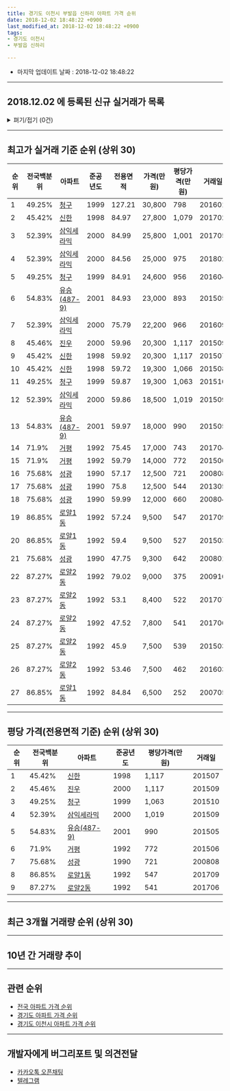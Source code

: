 ```yaml
---
title: 경기도 이천시 부발읍 신하리 아파트 가격 순위
date: 2018-12-02 18:48:22 +0900
last_modified_at: 2018-12-02 18:48:22 +0900
tags:
- 경기도 이천시
- 부발읍 신하리

---
```


* 마지막 업데이트 날짜 : 2018-12-02 18:48:22

---

## 2018.12.02 에 등록된 신규 실거래가 목록

<details>
<summary>펴기/접기 (0건)</summary>
<div markdown="1">

|아파트|전국백분위|준공년도|전용면적|가격(만원)|평당가격(만원)|거래일|
|---|---|---|---|---|---|---|
|없음|||||||


</div>
</details>

---

## 최고가 실거래 기준 순위 (상위 30)


|순위|전국백분위|아파트|준공년도|전용면적|가격(만원)|평당가격(만원)|거래일|
|---|---|---|---|---|---|---|---|
|1|49.25%|[청구](https://search.naver.com/search.naver?query=%EA%B2%BD%EA%B8%B0%EB%8F%84+%EC%9D%B4%EC%B2%9C%EC%8B%9C+%EB%B6%80%EB%B0%9C%EC%9D%8D+%EC%8B%A0%ED%95%98%EB%A6%AC+%EC%B2%AD%EA%B5%AC)|1999|127.21|30,800|798|201601|
|2|45.42%|[신한](https://search.naver.com/search.naver?query=%EA%B2%BD%EA%B8%B0%EB%8F%84+%EC%9D%B4%EC%B2%9C%EC%8B%9C+%EB%B6%80%EB%B0%9C%EC%9D%8D+%EC%8B%A0%ED%95%98%EB%A6%AC+%EC%8B%A0%ED%95%9C)|1998|84.97|27,800|1,079|201702|
|3|52.39%|[삼익세라믹](https://search.naver.com/search.naver?query=%EA%B2%BD%EA%B8%B0%EB%8F%84+%EC%9D%B4%EC%B2%9C%EC%8B%9C+%EB%B6%80%EB%B0%9C%EC%9D%8D+%EC%8B%A0%ED%95%98%EB%A6%AC+%EC%82%BC%EC%9D%B5%EC%84%B8%EB%9D%BC%EB%AF%B9)|2000|84.99|25,800|1,001|201705|
|4|52.39%|[삼익세라믹](https://search.naver.com/search.naver?query=%EA%B2%BD%EA%B8%B0%EB%8F%84+%EC%9D%B4%EC%B2%9C%EC%8B%9C+%EB%B6%80%EB%B0%9C%EC%9D%8D+%EC%8B%A0%ED%95%98%EB%A6%AC+%EC%82%BC%EC%9D%B5%EC%84%B8%EB%9D%BC%EB%AF%B9)|2000|84.56|25,000|975|201802|
|5|49.25%|[청구](https://search.naver.com/search.naver?query=%EA%B2%BD%EA%B8%B0%EB%8F%84+%EC%9D%B4%EC%B2%9C%EC%8B%9C+%EB%B6%80%EB%B0%9C%EC%9D%8D+%EC%8B%A0%ED%95%98%EB%A6%AC+%EC%B2%AD%EA%B5%AC)|1999|84.91|24,600|956|201604|
|6|54.83%|[유승(487-9)](https://search.naver.com/search.naver?query=%EA%B2%BD%EA%B8%B0%EB%8F%84+%EC%9D%B4%EC%B2%9C%EC%8B%9C+%EB%B6%80%EB%B0%9C%EC%9D%8D+%EC%8B%A0%ED%95%98%EB%A6%AC+%EC%9C%A0%EC%8A%B9%28487-9%29)|2001|84.93|23,000|893|201505|
|7|52.39%|[삼익세라믹](https://search.naver.com/search.naver?query=%EA%B2%BD%EA%B8%B0%EB%8F%84+%EC%9D%B4%EC%B2%9C%EC%8B%9C+%EB%B6%80%EB%B0%9C%EC%9D%8D+%EC%8B%A0%ED%95%98%EB%A6%AC+%EC%82%BC%EC%9D%B5%EC%84%B8%EB%9D%BC%EB%AF%B9)|2000|75.79|22,200|966|201609|
|8|45.46%|[진우](https://search.naver.com/search.naver?query=%EA%B2%BD%EA%B8%B0%EB%8F%84+%EC%9D%B4%EC%B2%9C%EC%8B%9C+%EB%B6%80%EB%B0%9C%EC%9D%8D+%EC%8B%A0%ED%95%98%EB%A6%AC+%EC%A7%84%EC%9A%B0)|2000|59.96|20,300|1,117|201509|
|9|45.42%|[신한](https://search.naver.com/search.naver?query=%EA%B2%BD%EA%B8%B0%EB%8F%84+%EC%9D%B4%EC%B2%9C%EC%8B%9C+%EB%B6%80%EB%B0%9C%EC%9D%8D+%EC%8B%A0%ED%95%98%EB%A6%AC+%EC%8B%A0%ED%95%9C)|1998|59.92|20,300|1,117|201507|
|10|45.42%|[신한](https://search.naver.com/search.naver?query=%EA%B2%BD%EA%B8%B0%EB%8F%84+%EC%9D%B4%EC%B2%9C%EC%8B%9C+%EB%B6%80%EB%B0%9C%EC%9D%8D+%EC%8B%A0%ED%95%98%EB%A6%AC+%EC%8B%A0%ED%95%9C)|1998|59.72|19,300|1,066|201508|
|11|49.25%|[청구](https://search.naver.com/search.naver?query=%EA%B2%BD%EA%B8%B0%EB%8F%84+%EC%9D%B4%EC%B2%9C%EC%8B%9C+%EB%B6%80%EB%B0%9C%EC%9D%8D+%EC%8B%A0%ED%95%98%EB%A6%AC+%EC%B2%AD%EA%B5%AC)|1999|59.87|19,300|1,063|201510|
|12|52.39%|[삼익세라믹](https://search.naver.com/search.naver?query=%EA%B2%BD%EA%B8%B0%EB%8F%84+%EC%9D%B4%EC%B2%9C%EC%8B%9C+%EB%B6%80%EB%B0%9C%EC%9D%8D+%EC%8B%A0%ED%95%98%EB%A6%AC+%EC%82%BC%EC%9D%B5%EC%84%B8%EB%9D%BC%EB%AF%B9)|2000|59.86|18,500|1,019|201509|
|13|54.83%|[유승(487-9)](https://search.naver.com/search.naver?query=%EA%B2%BD%EA%B8%B0%EB%8F%84+%EC%9D%B4%EC%B2%9C%EC%8B%9C+%EB%B6%80%EB%B0%9C%EC%9D%8D+%EC%8B%A0%ED%95%98%EB%A6%AC+%EC%9C%A0%EC%8A%B9%28487-9%29)|2001|59.97|18,000|990|201505|
|14|71.9%|[거평](https://search.naver.com/search.naver?query=%EA%B2%BD%EA%B8%B0%EB%8F%84+%EC%9D%B4%EC%B2%9C%EC%8B%9C+%EB%B6%80%EB%B0%9C%EC%9D%8D+%EC%8B%A0%ED%95%98%EB%A6%AC+%EA%B1%B0%ED%8F%89)|1992|75.45|17,000|743|201704|
|15|71.9%|[거평](https://search.naver.com/search.naver?query=%EA%B2%BD%EA%B8%B0%EB%8F%84+%EC%9D%B4%EC%B2%9C%EC%8B%9C+%EB%B6%80%EB%B0%9C%EC%9D%8D+%EC%8B%A0%ED%95%98%EB%A6%AC+%EA%B1%B0%ED%8F%89)|1992|59.79|14,000|772|201506|
|16|75.68%|[성광](https://search.naver.com/search.naver?query=%EA%B2%BD%EA%B8%B0%EB%8F%84+%EC%9D%B4%EC%B2%9C%EC%8B%9C+%EB%B6%80%EB%B0%9C%EC%9D%8D+%EC%8B%A0%ED%95%98%EB%A6%AC+%EC%84%B1%EA%B4%91)|1990|57.17|12,500|721|200808|
|17|75.68%|[성광](https://search.naver.com/search.naver?query=%EA%B2%BD%EA%B8%B0%EB%8F%84+%EC%9D%B4%EC%B2%9C%EC%8B%9C+%EB%B6%80%EB%B0%9C%EC%9D%8D+%EC%8B%A0%ED%95%98%EB%A6%AC+%EC%84%B1%EA%B4%91)|1990|75.8|12,500|544|201305|
|18|75.68%|[성광](https://search.naver.com/search.naver?query=%EA%B2%BD%EA%B8%B0%EB%8F%84+%EC%9D%B4%EC%B2%9C%EC%8B%9C+%EB%B6%80%EB%B0%9C%EC%9D%8D+%EC%8B%A0%ED%95%98%EB%A6%AC+%EC%84%B1%EA%B4%91)|1990|59.99|12,000|660|200804|
|19|86.85%|[로얄1동](https://search.naver.com/search.naver?query=%EA%B2%BD%EA%B8%B0%EB%8F%84+%EC%9D%B4%EC%B2%9C%EC%8B%9C+%EB%B6%80%EB%B0%9C%EC%9D%8D+%EC%8B%A0%ED%95%98%EB%A6%AC+%EB%A1%9C%EC%96%841%EB%8F%99)|1992|57.24|9,500|547|201709|
|20|86.85%|[로얄1동](https://search.naver.com/search.naver?query=%EA%B2%BD%EA%B8%B0%EB%8F%84+%EC%9D%B4%EC%B2%9C%EC%8B%9C+%EB%B6%80%EB%B0%9C%EC%9D%8D+%EC%8B%A0%ED%95%98%EB%A6%AC+%EB%A1%9C%EC%96%841%EB%8F%99)|1992|59.4|9,500|527|201503|
|21|75.68%|[성광](https://search.naver.com/search.naver?query=%EA%B2%BD%EA%B8%B0%EB%8F%84+%EC%9D%B4%EC%B2%9C%EC%8B%9C+%EB%B6%80%EB%B0%9C%EC%9D%8D+%EC%8B%A0%ED%95%98%EB%A6%AC+%EC%84%B1%EA%B4%91)|1990|47.75|9,300|642|200801|
|22|87.27%|[로얄2동](https://search.naver.com/search.naver?query=%EA%B2%BD%EA%B8%B0%EB%8F%84+%EC%9D%B4%EC%B2%9C%EC%8B%9C+%EB%B6%80%EB%B0%9C%EC%9D%8D+%EC%8B%A0%ED%95%98%EB%A6%AC+%EB%A1%9C%EC%96%842%EB%8F%99)|1992|79.02|9,000|375|200910|
|23|87.27%|[로얄2동](https://search.naver.com/search.naver?query=%EA%B2%BD%EA%B8%B0%EB%8F%84+%EC%9D%B4%EC%B2%9C%EC%8B%9C+%EB%B6%80%EB%B0%9C%EC%9D%8D+%EC%8B%A0%ED%95%98%EB%A6%AC+%EB%A1%9C%EC%96%842%EB%8F%99)|1992|53.1|8,400|522|201707|
|24|87.27%|[로얄2동](https://search.naver.com/search.naver?query=%EA%B2%BD%EA%B8%B0%EB%8F%84+%EC%9D%B4%EC%B2%9C%EC%8B%9C+%EB%B6%80%EB%B0%9C%EC%9D%8D+%EC%8B%A0%ED%95%98%EB%A6%AC+%EB%A1%9C%EC%96%842%EB%8F%99)|1992|47.52|7,800|541|201706|
|25|87.27%|[로얄2동](https://search.naver.com/search.naver?query=%EA%B2%BD%EA%B8%B0%EB%8F%84+%EC%9D%B4%EC%B2%9C%EC%8B%9C+%EB%B6%80%EB%B0%9C%EC%9D%8D+%EC%8B%A0%ED%95%98%EB%A6%AC+%EB%A1%9C%EC%96%842%EB%8F%99)|1992|45.9|7,500|539|201503|
|26|87.27%|[로얄2동](https://search.naver.com/search.naver?query=%EA%B2%BD%EA%B8%B0%EB%8F%84+%EC%9D%B4%EC%B2%9C%EC%8B%9C+%EB%B6%80%EB%B0%9C%EC%9D%8D+%EC%8B%A0%ED%95%98%EB%A6%AC+%EB%A1%9C%EC%96%842%EB%8F%99)|1992|53.46|7,500|462|201603|
|27|86.85%|[로얄1동](https://search.naver.com/search.naver?query=%EA%B2%BD%EA%B8%B0%EB%8F%84+%EC%9D%B4%EC%B2%9C%EC%8B%9C+%EB%B6%80%EB%B0%9C%EC%9D%8D+%EC%8B%A0%ED%95%98%EB%A6%AC+%EB%A1%9C%EC%96%841%EB%8F%99)|1992|84.84|6,500|252|200705|


---

## 평당 가격(전용면적 기준) 순위 (상위 30)


|순위|전국백분위|아파트|준공년도|평당가격(만원)|거래일|
|---|---|---|---|---|---|
|1|45.42%|[신한](https://search.naver.com/search.naver?query=%EA%B2%BD%EA%B8%B0%EB%8F%84+%EC%9D%B4%EC%B2%9C%EC%8B%9C+%EB%B6%80%EB%B0%9C%EC%9D%8D+%EC%8B%A0%ED%95%98%EB%A6%AC+%EC%8B%A0%ED%95%9C)|1998|1,117|201507|
|2|45.46%|[진우](https://search.naver.com/search.naver?query=%EA%B2%BD%EA%B8%B0%EB%8F%84+%EC%9D%B4%EC%B2%9C%EC%8B%9C+%EB%B6%80%EB%B0%9C%EC%9D%8D+%EC%8B%A0%ED%95%98%EB%A6%AC+%EC%A7%84%EC%9A%B0)|2000|1,117|201509|
|3|49.25%|[청구](https://search.naver.com/search.naver?query=%EA%B2%BD%EA%B8%B0%EB%8F%84+%EC%9D%B4%EC%B2%9C%EC%8B%9C+%EB%B6%80%EB%B0%9C%EC%9D%8D+%EC%8B%A0%ED%95%98%EB%A6%AC+%EC%B2%AD%EA%B5%AC)|1999|1,063|201510|
|4|52.39%|[삼익세라믹](https://search.naver.com/search.naver?query=%EA%B2%BD%EA%B8%B0%EB%8F%84+%EC%9D%B4%EC%B2%9C%EC%8B%9C+%EB%B6%80%EB%B0%9C%EC%9D%8D+%EC%8B%A0%ED%95%98%EB%A6%AC+%EC%82%BC%EC%9D%B5%EC%84%B8%EB%9D%BC%EB%AF%B9)|2000|1,019|201509|
|5|54.83%|[유승(487-9)](https://search.naver.com/search.naver?query=%EA%B2%BD%EA%B8%B0%EB%8F%84+%EC%9D%B4%EC%B2%9C%EC%8B%9C+%EB%B6%80%EB%B0%9C%EC%9D%8D+%EC%8B%A0%ED%95%98%EB%A6%AC+%EC%9C%A0%EC%8A%B9%28487-9%29)|2001|990|201505|
|6|71.9%|[거평](https://search.naver.com/search.naver?query=%EA%B2%BD%EA%B8%B0%EB%8F%84+%EC%9D%B4%EC%B2%9C%EC%8B%9C+%EB%B6%80%EB%B0%9C%EC%9D%8D+%EC%8B%A0%ED%95%98%EB%A6%AC+%EA%B1%B0%ED%8F%89)|1992|772|201506|
|7|75.68%|[성광](https://search.naver.com/search.naver?query=%EA%B2%BD%EA%B8%B0%EB%8F%84+%EC%9D%B4%EC%B2%9C%EC%8B%9C+%EB%B6%80%EB%B0%9C%EC%9D%8D+%EC%8B%A0%ED%95%98%EB%A6%AC+%EC%84%B1%EA%B4%91)|1990|721|200808|
|8|86.85%|[로얄1동](https://search.naver.com/search.naver?query=%EA%B2%BD%EA%B8%B0%EB%8F%84+%EC%9D%B4%EC%B2%9C%EC%8B%9C+%EB%B6%80%EB%B0%9C%EC%9D%8D+%EC%8B%A0%ED%95%98%EB%A6%AC+%EB%A1%9C%EC%96%841%EB%8F%99)|1992|547|201709|
|9|87.27%|[로얄2동](https://search.naver.com/search.naver?query=%EA%B2%BD%EA%B8%B0%EB%8F%84+%EC%9D%B4%EC%B2%9C%EC%8B%9C+%EB%B6%80%EB%B0%9C%EC%9D%8D+%EC%8B%A0%ED%95%98%EB%A6%AC+%EB%A1%9C%EC%96%842%EB%8F%99)|1992|541|201706|


---

## 최근 3개월 거래량 순위 (상위 30)


<div style="width:100%;">
    <canvas id="deal_count_ranking" height="250"></canvas>
</div>


<script>
new Chart(document.getElementById("deal_count_ranking"), {
    type: 'horizontalBar',
    data: {
        labels: ['진우', '삼익세라믹', '신한'],
        datasets: [{
            label: '실거래 수',
            data: [2, 2, 1],
            borderColor: "rgba(255, 0, 128, 1)",
            backgroundColor: "rgba(255, 0, 128, 0.5)",
            fill: false,
        }]
    },
    options: {
        responsive: true,
        title: {
            display: true,
            text: '최근 3개월 거래량 순위'
        },
        tooltips: {
            mode: 'index',
            intersect: false,
            callbacks: {
                title: function(tooltipItems, data) {
                    return "실거래 수:";
                },
                label: function(tooltipItem, data) {
                    return data.labels[tooltipItem.index] + ": " + tooltipItem.xLabel;
                }
            }
        },
        hover: {
            mode: 'nearest',
            intersect: true
        },
        scales: {
            xAxes: [{
                display: true,
                scaleLabel: {
                    display: true,
                    labelString: '실거래 수'
                },
                ticks: {
                    suggestedMin: 0,
                }
            }],
            yAxes: [{
                display: true,
                ticks: {
                    autoSkip: false,
                    callback: function(value, index, values) {
                        if (value.length > 15)
                            return value.substr(0, 13) + "...";
                        else
                            return value;
                    }
                },
                scaleLabel: {
                    display: false,
                }
            }]
        }
    }
});

</script>


---

## 10년 간 거래량 추이


<div style="width:100%;">
    <canvas id="deal_progress" height="250"></canvas>
</div>

<script>
new Chart(document.getElementById("deal_progress"), {
    type: 'line',
    data: {
        labels: ['200812','200901','200902','200903','200904','200905','200906','200907','200908','200909','200910','200911','200912','201001','201002','201003','201004','201005','201006','201007','201008','201009','201010','201011','201012','201101','201102','201103','201104','201105','201106','201107','201108','201109','201110','201111','201112','201201','201202','201203','201204','201205','201206','201207','201208','201209','201210','201211','201212','201301','201302','201303','201304','201305','201306','201307','201308','201309','201310','201311','201312','201401','201402','201403','201404','201405','201406','201407','201408','201409','201410','201411','201412','201501','201502','201503','201504','201505','201506','201507','201508','201509','201510','201511','201512','201601','201602','201603','201604','201605','201606','201607','201608','201609','201610','201611','201612','201701','201702','201703','201704','201705','201706','201707','201708','201709','201710','201711','201712','201801','201802','201803','201804','201805','201806','201807','201808','201809','201810','201811','201812'],
        datasets: [{
            label: '실거래 수',
            pointRadius: 1,
            data: [3, 10, 21, 28, 13, 11, 18, 15, 21, 18, 14, 8, 6, 27, 23, 21, 11, 10, 6, 8, 8, 11, 15, 21, 16, 25, 18, 28, 24, 22, 10, 13, 7, 17, 12, 18, 19, 23, 37, 20, 22, 10, 15, 8, 2, 15, 14, 16, 11, 10, 10, 20, 12, 12, 17, 8, 11, 11, 23, 7, 18, 17, 20, 15, 18, 11, 11, 10, 22, 24, 22, 15, 14, 21, 20, 26, 21, 16, 11, 17, 15, 18, 11, 9, 11, 10, 5, 14, 7, 9, 13, 13, 8, 7, 17, 10, 10, 5, 6, 9, 10, 13, 22, 23, 5, 11, 9, 7, 5, 13, 5, 13, 14, 9, 10, 5, 4, 11, 3, 2, 0],
            borderColor: "rgba(255, 201, 14, 1)",
            backgroundColor: "rgba(255, 201, 14, 0.5)",
            fill: true,
        }]
    },
    options: {
        responsive: true,
        title: {
            display: true,
            text: '10년간 거래량 추이'
        },
        tooltips: {
            mode: 'index',
            intersect: false,
        },
        hover: {
            mode: 'nearest',
            intersect: true
        },
        scales: {
            xAxes: [{
                display: true,
                scaleLabel: {
                    display: true,
                    labelString: '년/월'
                }
            }],
            yAxes: [{
                display: true,
                ticks: {
                    suggestedMin: 0,
                },
                scaleLabel: {
                    display: true,
                    labelString: '실거래 수'
                }
            }]
        }
    }
});

</script>


---

## 관련 순위

- [전국 아파트 가격 순위](https://inasie.github.io/apt-ranking/전국)
- [경기도 아파트 가격 순위](https://inasie.github.io/apt-ranking/경기도)
- [경기도 이천시 아파트 가격 순위](https://inasie.github.io/apt-ranking/경기도-이천시)


---

## 개발자에게 버그리포트 및 의견전달

- [카카오톡 오픈채팅](https://open.kakao.com/o/gLJUAP4)
- [텔레그램](https://t.me/inasie)

